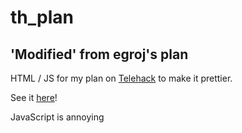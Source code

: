 # th_plan
## 'Modified' from egroj's plan


HTML / JS for my plan on [Telehack](https://telehack.com) to make it prettier.  

See it [here](https://telehack.com/u/zcj)!


JavaScript is annoying
